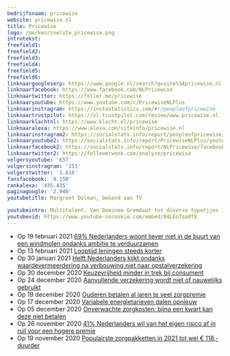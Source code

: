```yaml
---
bedrijfsnaam: pricewise  
website: pricewise.nl   
title: Pricewise  
logo: /merken/snelste_pricewise.png  
introtekst:   
freefield1:   
freefield2:   
freefield3:   
freefield4:   
freefield5:   
freefield6:   
linknaargoogleserp: https://www.google.nl/search?q=site%3Apricewise.nl  
linknaarfacebook: https://www.facebook.com/NLPricewise  
linknaartwitter: https://foller.me/pricewise  
linknaaryoutube: https://www.youtube.com/c/PricewiseNLPlus  
linknaarinstragram: https://instastatistics.com/#!/peopleofpricewise  
linknaartrustpilot: https://nl.trustpilot.com/review/www.pricewise.nl  
linknaarklachtnl: https://www.klacht.nl/pricewise  
linknaaralexa: https://www.alexa.com/siteinfo/pricewise.nl  
linknaarinstragram2: https://socialstats.info/report/peopleofpricewise/instagram  
linknaaryoutube2: https://socialstats.info/report/PricewiseNLPlus/youtube  
linknaarfacebook2: https://socialstats.info/report/NLPricewise/facebook  
linknaartwitter2: https://followerwonk.com/analyze/pricewise  
volgersyoutube: '657'  
volgersinstragram: '153'  
volgerstwitter: '1.816'  
fansfacebook: '9.150'  
rankalexa: '435.435'  
paginagoogle: '2.940'  
youtubetitle: Margreet Dolman, bekend van TV  

youtubeintro: Multitalent. Van Dominee Gremdaat tot diverse typetjjes in commercials van Pricewise. Vond deze video interessanter om te kijken dan de commercials.  
youtubevid: https://www.youtube-nocookie.com/embed/04LEoTaa0T8  
---
```


 


- Op 19 februari 2021 [69% Nederlanders woont liever niet in de buurt van een windmolen ondanks ambitie te verduurzamen](https://www.pricewise.nl/blog/69-procent-nederlanders-woont-liever-niet-bij-windmolen/)
- Op 13 februari 2021 [Looptijd leningen steeds korter](https://www.pricewise.nl/blog/looptijd-leningen-steeds-korter/)
- Op 30 januari 2021 [Helft Nederlanders kijkt ondanks waardevermeerdering na verbouwing niet naar opstalverzekering](https://www.pricewise.nl/blog/nederlander-kijkt-na-verbouwing-niet-naar-opstal/)
- Op 30 december 2020 [Keuzevrijheid minder in trek bij consument](https://www.pricewise.nl/blog/keuzevrijheid-minder-in-trek-bij-consument/)
- Op 24 december 2020 [Aanvullende verzekering wordt niet of nauwelijks gebruikt](https://www.pricewise.nl/blog/aanvullend-niet-of-nauwelijks-gebruikt/)
- Op 19 december 2020 [Ouderen betalen al jaren te veel zorgpremie](https://www.pricewise.nl/blog/ouderen-betalen-al-jaren-te-veel-premie/)
- Op 17 december 2020 [Variabele energietarieven dalen opnieuw](https://www.pricewise.nl/blog/derde-daling-op-rij-tarieven-variabel/)
- Op 05 december 2020 [Onverwachte zorgkosten: bijna een kwart kan deze niet betalen](https://www.pricewise.nl/blog/bijna-kwart-kan-onverwachte-zorgkosten-niet-betalen/)
- Op 26 november 2020 [41% Nederlanders wil van het eigen risico af in ruil voor een hogere premie](https://www.pricewise.nl/blog/afschaffen-eigen-risico/)
- Op 19 november 2020 [Populairste zorgpakketten in 2021 tot wel € 118,- duurder](https://www.pricewise.nl/blog/populairste-zorgpakketten-flink-duurder-2021/)
